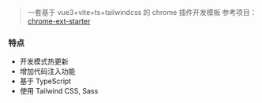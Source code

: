 > 一套基于 vue3+vite+ts+tailwindcss 的 chrome 插件开发模板
> 参考项目：[chrome-ext-starter](https://github.com/xiaoluoboding/chrome-ext-starter)

### 特点

- 开发模式热更新
- 增加代码注入功能
- 基于 TypeScript
- 使用 Tailwind CSS, Sass

